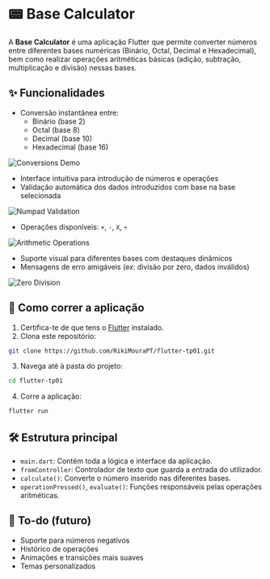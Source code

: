 # 📟 Base Calculator

A **Base Calculator** é uma aplicação Flutter que permite converter números entre diferentes bases numéricas (Binário, Octal, Decimal e Hexadecimal), bem como realizar operações aritméticas básicas (adição, subtração, multiplicação e divisão) nessas bases.

## ✨ Funcionalidades

* Conversão instantânea entre:
    * Binário (base 2)
    * Octal (base 8)
    * Decimal (base 10)
    * Hexadecimal (base 16)

![Conversions Demo](assets/conversionsGIF.gif)

* Interface intuitiva para introdução de números e operações
* Validação automática dos dados introduzidos com base na base selecionada

![Numpad Validation](assets/numpadValidationGIF.gif)

* Operações disponíveis: `+`, `-`, `X`, `÷`

![Arithmetic Operations](assets/arithmeticGIF.gif)

* Suporte visual para diferentes bases com destaques dinâmicos
* Mensagens de erro amigáveis (ex: divisão por zero, dados inválidos)

![Zero Division](assets/zeroDivision.png)


## 🚀 Como correr a aplicação

1. Certifica-te de que tens o [Flutter](https://flutter.dev/docs/get-started/install) instalado.
2. Clona este repositório:

``` bash
git clone https://github.com/RikiMouraPT/flutter-tp01.git
```

3. Navega até à pasta do projeto:

``` bash
cd flutter-tp01
```

4. Corre a aplicação:

``` bash
flutter run
```

## 🛠️ Estrutura principal

* `main.dart`: Contém toda a lógica e interface da aplicação.
* `fromController`: Controlador de texto que guarda a entrada do utilizador.
* `calculate()`: Converte o número inserido nas diferentes bases.
* `operationPressed()`, `evaluate()`: Funções responsáveis pelas operações aritméticas.

## 📂 To-do (futuro)

* Suporte para números negativos
* Histórico de operações
* Animações e transições mais suaves
* Temas personalizados